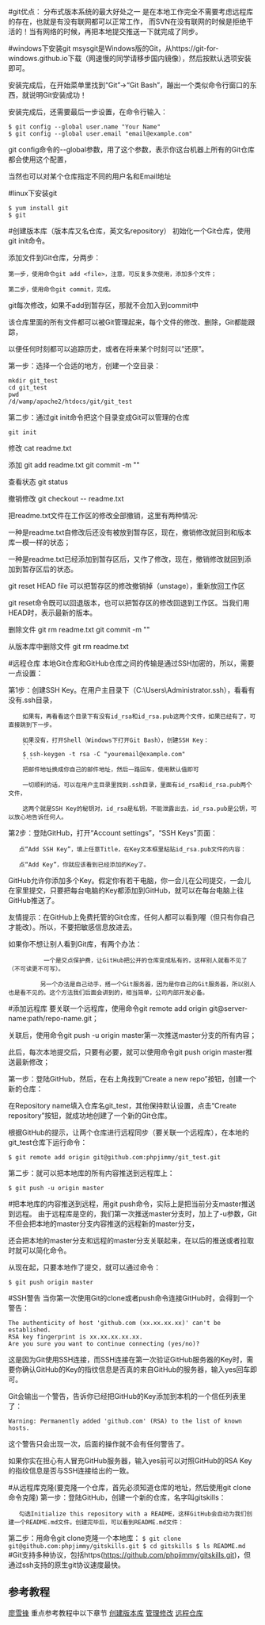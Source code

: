 #git优点：
分布式版本系统的最大好处之一
    是在本地工作完全不需要考虑远程库的存在，也就是有没有联网都可以正常工作，
    而SVN在没有联网的时候是拒绝干活的！当有网络的时候，再把本地提交推送一下就完成了同步。


#windows下安装git
msysgit是Windows版的Git，从https://git-for-windows.github.io下载（网速慢的同学请移步国内镜像），然后按默认选项安装即可。

安装完成后，在开始菜单里找到“Git”->“Git Bash”，蹦出一个类似命令行窗口的东西，就说明Git安装成功！

安装完成后，还需要最后一步设置，在命令行输入：
```
$ git config --global user.name "Your Name"
$ git config --global user.email "email@example.com"
```
git config命令的--global参数，用了这个参数，表示你这台机器上所有的Git仓库都会使用这个配置，

当然也可以对某个仓库指定不同的用户名和Email地址



#linux下安装git
```
$ yum install git
$ git 
```


#创建版本库（版本库又名仓库，英文名repository）
初始化一个Git仓库，使用git init命令。

添加文件到Git仓库，分两步：

    第一步，使用命令git add <file>，注意，可反复多次使用，添加多个文件；

    第二步，使用命令git commit，完成。

git每次修改，如果不add到暂存区，那就不会加入到commit中


该仓库里面的所有文件都可以被Git管理起来，每个文件的修改、删除，Git都能跟踪，

以便任何时刻都可以追踪历史，或者在将来某个时刻可以“还原”。

第一步：选择一个合适的地方，创建一个空目录：
```
mkdir git_test
cd git_test
pwd
/d/wamp/apache2/htdocs/git/git_test
```
第二步：通过git init命令把这个目录变成Git可以管理的仓库
```
git init

```
修改 cat readme.txt 

添加 git add readme.txt
     git commit -m ""

查看状态 git status

撤销修改 git checkout -- readme.txt

把readme.txt文件在工作区的修改全部撤销，这里有两种情况:

  一种是readme.txt自修改后还没有被放到暂存区，现在，撤销修改就回到和版本库一模一样的状态；

  一种是readme.txt已经添加到暂存区后，又作了修改，现在，撤销修改就回到添加到暂存区后的状态。

git reset HEAD file 可以把暂存区的修改撤销掉（unstage），重新放回工作区

git reset命令既可以回退版本，也可以把暂存区的修改回退到工作区。当我们用HEAD时，表示最新的版本。

删除文件 git rm readme.txt
        git commit -m ""

从版本库中删除文件 git rm readme.txt



#远程仓库
本地Git仓库和GitHub仓库之间的传输是通过SSH加密的，所以，需要一点设置：

第1步：创建SSH Key。在用户主目录下（C:\Users\Administrator\.ssh），看看有没有.ssh目录，

        如果有，再看看这个目录下有没有id_rsa和id_rsa.pub这两个文件，如果已经有了，可直接跳到下一步。

        如果没有，打开Shell（Windows下打开Git Bash），创建SSH Key：
        ```
        $ ssh-keygen -t rsa -C "youremail@example.com"
        ```
        把邮件地址换成你自己的邮件地址，然后一路回车，使用默认值即可

        一切顺利的话，可以在用户主目录里找到.ssh目录，里面有id_rsa和id_rsa.pub两个文件，

        这两个就是SSH Key的秘钥对，id_rsa是私钥，不能泄露出去，id_rsa.pub是公钥，可以放心地告诉任何人。

第2步：登陆GitHub，打开“Account settings”，“SSH Keys”页面：

       点“Add SSH Key”，填上任意Title，在Key文本框里粘贴id_rsa.pub文件的内容：

       点“Add Key”，你就应该看到已经添加的Key了。

GitHub允许你添加多个Key。假定你有若干电脑，你一会儿在公司提交，一会儿在家里提交，只要把每台电脑的Key都添加到GitHub，就可以在每台电脑上往GitHub推送了。

友情提示：在GitHub上免费托管的Git仓库，任何人都可以看到喔（但只有你自己才能改）。所以，不要把敏感信息放进去。

如果你不想让别人看到Git库，有两个办法：

              一个是交点保护费，让GitHub把公开的仓库变成私有的，这样别人就看不见了（不可读更不可写）。

             另一个办法是自己动手，搭一个Git服务器，因为是你自己的Git服务器，所以别人也是看不见的。这个方法我们后面会讲到的，相当简单，公司内部开发必备。


#添加远程库
要关联一个远程库，使用命令git remote add origin git@server-name:path/repo-name.git；

关联后，使用命令git push -u origin master第一次推送master分支的所有内容；

此后，每次本地提交后，只要有必要，就可以使用命令git push origin master推送最新修改；


第一步：登陆GitHub，然后，在右上角找到“Create a new repo”按钮，创建一个新的仓库：

在Repository name填入仓库名git_test，其他保持默认设置，点击“Create repository”按钮，就成功地创建了一个新的Git仓库。

根据GitHub的提示，让两个仓库进行远程同步（要关联一个远程库），在本地的git_test仓库下运行命令：
```
$ git remote add origin git@github.com:phpjimmy/git_test.git
```
第二步：就可以把本地库的所有内容推送到远程库上：
```
$ git push -u origin master
```
#把本地库的内容推送到远程，用git push命令，实际上是把当前分支master推送到远程。
由于远程库是空的，我们第一次推送master分支时，加上了-u参数，Git不但会把本地的master分支内容推送的远程新的master分支，

还会把本地的master分支和远程的master分支关联起来，在以后的推送或者拉取时就可以简化命令。

从现在起，只要本地作了提交，就可以通过命令：
```
$ git push origin master
```


#SSH警告
当你第一次使用Git的clone或者push命令连接GitHub时，会得到一个警告：
```
The authenticity of host 'github.com (xx.xx.xx.xx)' can't be established.
RSA key fingerprint is xx.xx.xx.xx.xx.
Are you sure you want to continue connecting (yes/no)?
```

这是因为Git使用SSH连接，而SSH连接在第一次验证GitHub服务器的Key时，需要你确认GitHub的Key的指纹信息是否真的来自GitHub的服务器，输入yes回车即可。

Git会输出一个警告，告诉你已经把GitHub的Key添加到本机的一个信任列表里了：
```
Warning: Permanently added 'github.com' (RSA) to the list of known hosts.
```
这个警告只会出现一次，后面的操作就不会有任何警告了。

如果你实在担心有人冒充GitHub服务器，输入yes前可以对照GitHub的RSA Key的指纹信息是否与SSH连接给出的一致。



#从远程库克隆(要克隆一个仓库，首先必须知道仓库的地址，然后使用git clone命令克隆)
第一步：登陆GitHub，创建一个新的仓库，名字叫gitskills：

       勾选Initialize this repository with a README，这样GitHub会自动为我们创建一个README.md文件。创建完毕后，可以看到README.md文件：

第二步：用命令git clone克隆一个本地库：
      ```
       $ git clone git@github.com:phpjimmy/gitskills.git
       $ cd gitskills
       $ ls
       README.md
      ```
#Git支持多种协议，包括https(https://github.com/phpjimmy/gitskills.git)，但通过ssh支持的原生git协议速度最快。


## 参考教程
[廖雪锋](http://www.liaoxuefeng.com/wiki/0013739516305929606dd18361248578c67b8067c8c017b000)
重点参考教程中以下章节
[创建版本库](http://www.liaoxuefeng.com/wiki/0013739516305929606dd18361248578c67b8067c8c017b000/0013743256916071d599b3aed534aaab22a0db6c4e07fd0000)
[管理修改](http://www.liaoxuefeng.com/wiki/0013739516305929606dd18361248578c67b8067c8c017b000/001374829472990293f16b45df14f35b94b3e8a026220c5000)
[远程仓库](http://www.liaoxuefeng.com/wiki/0013739516305929606dd18361248578c67b8067c8c017b000/001374385852170d9c7adf13c30429b9660d0eb689dd43a000)